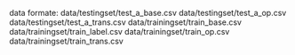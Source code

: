 data formate:
data/testingset/test_a_base.csv
data/testingset/test_a_op.csv
data/testingset/test_a_trans.csv
data/trainingset/train_base.csv
data/trainingset/train_label.csv
data/trainingset/train_op.csv
data/trainingset/train_trans.csv
